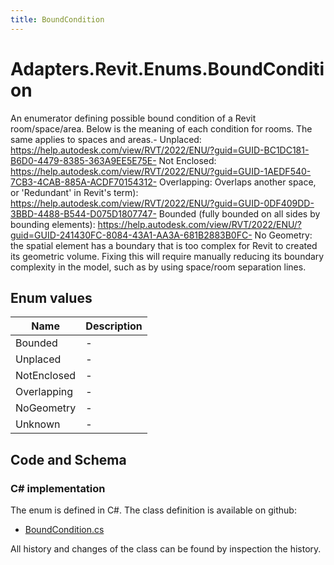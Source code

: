 ```yaml
---
title: BoundCondition
---
```


# Adapters.Revit.Enums.BoundCondition

An enumerator defining possible bound condition of a Revit room/space/area. Below is the meaning of each condition for rooms. The same applies to spaces and areas.- Unplaced: https://help.autodesk.com/view/RVT/2022/ENU/?guid=GUID-BC1DC181-B6D0-4479-8385-363A9EE5E75E- Not Enclosed: https://help.autodesk.com/view/RVT/2022/ENU/?guid=GUID-1AEDF540-7CB3-4CAB-885A-ACDF70154312- Overlapping: Overlaps another space, or 'Redundant' in Revit's term): https://help.autodesk.com/view/RVT/2022/ENU/?guid=GUID-0DF409DD-3BBD-4488-B544-D075D1807747- Bounded (fully bounded on all sides by bounding elements): https://help.autodesk.com/view/RVT/2022/ENU/?guid=GUID-241430FC-8084-43A1-AA3A-681B2883B0FC- No Geometry: the spatial element has a boundary that is too complex for Revit to created its geometric volume. Fixing this will require manually reducing its boundary complexity in the model, such as by using space/room separation lines.

## Enum values

| Name            | Description                                                    |
|-----------------|----------------------------------------------------------------|
| Bounded |  -  |
| Unplaced |  -  |
| NotEnclosed |  -  |
| Overlapping |  -  |
| NoGeometry |  -  |
| Unknown |  -  |


## Code and Schema

### C# implementation

The enum is defined in C#. The class definition is available on github:

- [BoundCondition.cs](https://github.com/BHoM/Revit_Toolkit/blob/develop/Revit_oM/Enums/BoundCondition.cs)

All history and changes of the class can be found by inspection the history.
